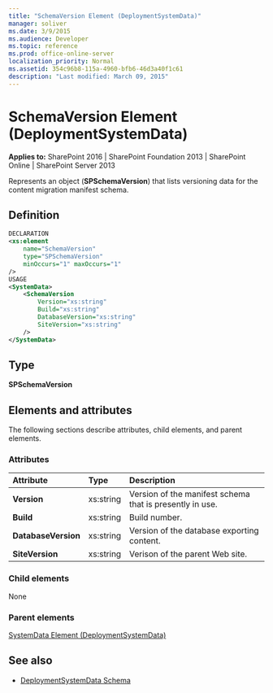 ```yaml
---
title: "SchemaVersion Element (DeploymentSystemData)"
manager: soliver
ms.date: 3/9/2015
ms.audience: Developer
ms.topic: reference
ms.prod: office-online-server
localization_priority: Normal
ms.assetid: 354c96b8-115a-4960-bfb6-46d3a40f1c61
description: "Last modified: March 09, 2015"
---
```


# SchemaVersion Element (DeploymentSystemData)

**Applies to:** SharePoint 2016 | SharePoint Foundation 2013 | SharePoint Online | SharePoint Server 2013
  
Represents an object (**SPSchemaVersion**) that lists versioning data for the content migration manifest schema.

## Definition

```XML
DECLARATION
<xs:element 
    name="SchemaVersion" 
    type="SPSchemaVersion" 
    minOccurs="1" maxOccurs="1" 
/>
USAGE
<SystemData>
    <SchemaVersion
        Version="xs:string"
        Build="xs:string"
        DatabaseVersion="xs:string"
        SiteVersion="xs:string"
    />
</SystemData>

```

## Type

**SPSchemaVersion**
  
## Elements and attributes

The following sections describe attributes, child elements, and parent elements.

### Attributes

|**Attribute**|**Type**|**Description**|
|:-----|:-----|:-----|
|**Version** <br/> |xs:string  <br/> |Version of the manifest schema that is presently in use.  <br/> |
|**Build** <br/> |xs:string  <br/> |Build number.  <br/> |
|**DatabaseVersion** <br/> |xs:string  <br/> |Version of the database exporting content.  <br/> |
|**SiteVersion** <br/> |xs:string  <br/> |Verison of the parent Web site.  <br/> |
   
### Child elements

None
   
### Parent elements

[SystemData Element (DeploymentSystemData)](systemdata-element-deploymentsystemdata.md)
   
## See also

- [DeploymentSystemData Schema](deploymentsystemdata-schema.md)

